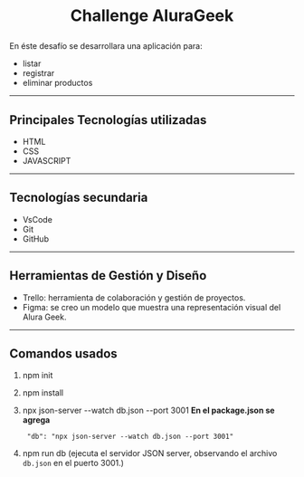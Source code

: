 # <p align="center">Challenge AluraGeek</p>

En éste desafío se desarrollara una aplicación para:
* listar
* registrar
* eliminar
productos
---
## Principales Tecnologías utilizadas
* HTML
* CSS
* JAVASCRIPT
---
## Tecnologías secundaria
* VsCode
* Git
* GitHub
---
## Herramientas de Gestión y Diseño
* Trello: herramienta de colaboración y gestión de proyectos.
* Figma:  se creo un modelo que muestra una representación visual del Alura Geek.
---
## Comandos usados
1. npm init
2. npm install
3. npx json-server --watch db.json --port 3001
**En el package.json se agrega**

        "db": "npx json-server --watch db.json --port 3001"

4. npm run db (ejecuta el servidor JSON server, observando el archivo `db.json` en el puerto 3001.)